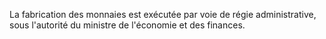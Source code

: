 La fabrication des monnaies est exécutée par voie de régie administrative, sous l'autorité du ministre de l'économie et des finances.
